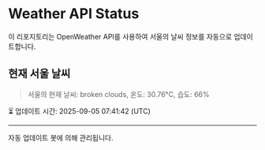 
# Weather API Status

이 리포지토리는 OpenWeather API를 사용하여 서울의 날씨 정보를 자동으로 업데이트합니다.

## 현재 서울 날씨
> 서울의 현재 날씨: broken clouds, 온도: 30.76°C, 습도: 66%

⏳ 업데이트 시간: 2025-09-05 07:41:42 (UTC)

---
자동 업데이트 봇에 의해 관리됩니다.
